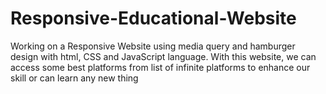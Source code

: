 # Responsive-Educational-Website
Working on a Responsive Website using media query and hamburger design with html, CSS and JavaScript language. With this website, we can access some best platforms from list of infinite platforms to enhance our skill or can learn any new thing
